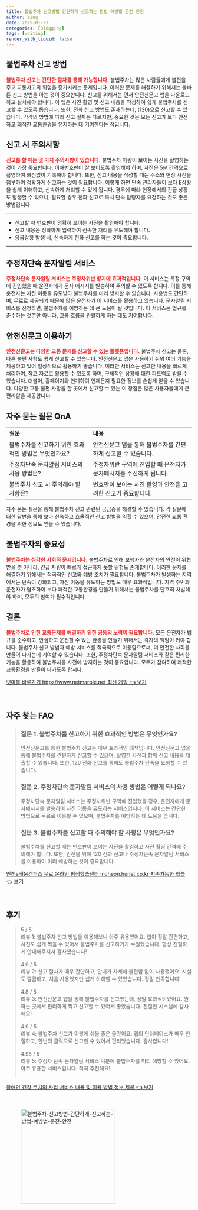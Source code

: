 ```yaml
---
title: 불법주차 신고방법 간단하게 신고하는 방법 예방법 운전 안전
author: bing
date: 2025-01-27
categories: [Blogging]
tags: [writing]
render_with_liquid: false
---
```



<h2 id='불법주차_신고_방법'>불법주차 신고 방법</h2>

<p><b><span style="color: #ee2323;">불법주차 신고는 간단한 절차를 통해 가능합니다.</span></b> 불법주차는 많은 사람들에게 불편을 주고 교통사고의 위험을 증가시키는 문제입니다. 이러한 문제를 해결하기 위해서는 올바른 신고 방법을 아는 것이 중요합니다. 신고를 위해서는 먼저 안전신문고 앱을 다운로드하고 설치해야 합니다. 이 앱은 사진 촬영 및 신고 내용을 작성하여 쉽게 불법주차를 신고할 수 있도록 돕습니다. 또한, 전화 신고 방법도 존재하는데, (120)으로 신고할 수 있습니다. 각각의 방법에 따라 신고 절차는 다르지만, 중요한 것은 모든 신고가 보다 안전하고 쾌적한 교통환경을 유지하는 데 기여한다는 점입니다.</p>

<h2 id='신고_시_주의사항'>신고 시 주의사항</h2>

<p><b><span style="color: #ee2323;">신고를 할 때는 몇 가지 주의사항이 있습니다.</span></b> 불법주차 차량이 보이는 사진을 촬영하는 것이 가장 중요합니다. 이때번호판이 잘 보이도록 촬영해야 하며, 사진은 5분 간격으로 촬영하여 빠짐없이 기록해야 합니다. 또한, 신고 내용을 작성할 때는 주소와 현장 사진을 첨부하여 정확하게 신고하는 것이 필요합니다. 이렇게 하면 단속 관리자들이 보다 E상황을 쉽게 이해하고, 신속하게 처리할 수 있게 됩니다. 경우에 따라 현장에서의 긴급 상황도 발생할 수 있으니, 필요할 경우 전화 신고로 즉시 단속 담당자를 요청하는 것도 좋은 방법입니다.</p>

<hr />

<ul>
    <li>신고할 때 번호판이 명확히 보이는 사진을 촬영해야 합니다.</li>
    <li>신고 내용은 정확하게 입력하여 신속한 처리를 유도해야 합니다.</li>
    <li>응급상황 발생 시, 신속하게 전화 신고를 하는 것이 중요합니다.</li>
</ul>

<hr />

<h2 id='주정차단속_문자알림_서비스'>주정차단속 문자알림 서비스</h2>

<p><b><span style="color: #ee2323;">주정차단속 문자알림 서비스는 주정차위반 방지에 효과적입니다.</span></b> 이 서비스는 특정 구역에 진입했을 때 운전자에게 문자 메시지를 발송하여 주의할 수 있도록 합니다. 이를 통해 운전자는 자진 이동을 유도받아 불법주차를 미리 방지할 수 있습니다. 사용법도 간단하며, 무료로 제공되기 때문에 많은 운전자가 이 서비스를 활용하고 있습니다. 문자알림 서비스를 신청하면, 불법주차를 예방하는 데 큰 도움이 될 것입니다. 이 서비스는 법규를 준수하는 것뿐만 아니라, 교통 흐름을 원활하게 하는 데도 기여합니다.</p>

<h2 id='안전신문고_이용하기'>안전신문고 이용하기</h2>

<p><b><span style="color: #ee2323;">안전신문고는 다양한 교통 문제를 신고할 수 있는 플랫폼입니다.</span></b> 불법주차 신고는 물론, 다른 불편 사항도 쉽게 신고할 수 있습니다. 안전신문고 앱은 사용하기 쉬워 여러 기능을 제공하고 있어 일상적으로 활용하기 좋습니다. 이러한 서비스는 신고한 내용을 빠르게 처리하여, 참고 자료로 활용할 수 있도록 하며, 구체적인 상황에 대한 피드백도 받을 수 있습니다. 더불어, 홈페이지와 연계하여 언제든지 필요한 정보를 손쉽게 얻을 수 있습니다. 다양한 교통 불편 사항을 한 곳에서 신고할 수 있는 이 장점은 많은 사용자들에게 큰 편리함을 제공합니다.</p>

<h2 id='자주_묻는_질문_QnA'>자주 묻는 질문 QnA</h2>

<table>
    <tr>
        <td><b>질문</b></td>
        <td><b>내용</b></td>
    </tr>
    <tr>
        <td>불법주차를 신고하기 위한 효과적인 방법은 무엇인가요?</td>
        <td>안전신문고 앱을 통해 불법주차를 간편하게 신고할 수 있습니다.</td>
    </tr>
    <tr>
        <td>주정차단속 문자알림 서비스의 사용 방법은?</td>
        <td>주정차위반 구역에 진입할 때 운전자가 문자메시지를 수신하게 됩니다.</td>
    </tr>
    <tr>
        <td>불법주차 신고 시 주의해야 할 사항은?</td>
        <td>번호판이 보이는 사진 촬영과 안전을 고려한 신고가 중요합니다.</td>
    </tr>
</table>

<p>자주 묻는 질문을 통해 불법주차 신고 관련된 궁금증을 해결할 수 있습니다. 각 질문에 대한 답변을 통해 보다 신속하고 효율적인 신고 방법을 익힐 수 있으며, 안전한 교통 환경을 위한 정보도 얻을 수 있습니다.</p>

<h2 id='불법주차_의_중요성'>불법주차의 중요성</h2>

<p><b><span style="color: #ee2323;">불법주차는 심각한 사회적 문제입니다.</span></b> 불법주차로 인해 보행자와 운전자의 안전이 위협받을 뿐 아니라, 긴급 차량이 빠르게 접근하지 못할 위험도 존재합니다. 이러한 문제를 해결하기 위해서는 적극적인 신고와 예방 조치가 필요합니다. 불법주차가 발생하는 지역에서는 단속이 강화되고, 자진 이동을 유도하는 방법도 매우 효과적입니다. 지역 주민과 운전자가 협조하여 보다 쾌적한 교통환경을 만들기 위해서는 불법주차를 단호히 처벌해야 하며, 모두의 참여가 필수적입니다.</p>

<h2 id='결론'>결론</h2>

<p><b><span style="color: #ee2323;">불법주차로 인한 교통문제를 해결하기 위한 공동의 노력이 필요합니다.</span></b> 모든 운전자가 법규를 준수하고, 안심하고 운전할 수 있는 환경을 만들기 위해서는 각자의 책임이 커야 합니다. 불법주차 신고 방법과 예방 서비스를 적극적으로 이용함으로써, 더 안전한 사회를 만들어 나가는데 기여할 수 있습니다. 또한, 주정차단속 문자알림 서비스와 같은 편리한 기능을 활용하여 불법주차를 사전에 방지하는 것이 중요합니다. 모두가 참여하여 쾌적한 교통환경을 만들어 나가도록 합시다.</p>


<p><a class="click-button" title="넷마블 바로가기 https//www.netmarble.net 최신 게임" href="https://adkhouse.github.io/posts/%EB%84%B7%EB%A7%88%EB%B8%94-%EB%B0%94%EB%A1%9C%EA%B0%80%EA%B8%B0-httpswww.netmarble.net-%EC%B5%9C%EC%8B%A0-%EA%B2%8C%EC%9E%84/" rel="dofollow">넷마블 바로가기 https//www.netmarble.net 최신 게임 👈 보기</a></p><br>
<h2 id='자주_찾는_FAQ'>자주 찾는 FAQ</h2>
<div itemscope="" itemtype="https://schema.org/FAQPage"> 
<blockquote> 
<div itemscope="" itemprop="mainEntity" itemtype="https://schema.org/Question"> 
<h3 itemprop="name">질문 1. 불법주차를 신고하기 위한 효과적인 방법은 무엇인가요?</h3> 
<div itemscope="" itemprop="acceptedAnswer" itemtype="https://schema.org/Answer"> 
<span itemprop="text"> 
<p>안전신문고를 통한 불법주차 신고는 매우 효과적인 대책입니다. 안전신문고 앱을 통해 불법주차를 간편하게 신고할 수 있으며, 촬영한 사진과 함께 신고 내용을 제출할 수 있습니다. 또한, 120 전화 신고를 통해도 불법주차 단속을 요청할 수 있습니다.</p> 
</span> 
</div> 
</div> 

<div itemscope="" itemprop="mainEntity" itemtype="https://schema.org/Question"> 
<h3 itemprop="name">질문 2. 주정차단속 문자알림 서비스의 사용 방법은 어떻게 되나요?</h3> 
<div itemscope="" itemprop="acceptedAnswer" itemtype="https://schema.org/Answer"> 
<span itemprop="text"> 
<p>주정차단속 문자알림 서비스는 주정차위반 구역에 진입했을 경우, 운전자에게 문자메시지를 발송하여 자진 이동을 유도하는 서비스입니다. 이 서비스는 간단한 방법으로 무료로 이용할 수 있으며, 불법주차를 예방하는 데 도움을 줍니다.</p> 
</span> 
</div> 
</div> 

<div itemscope="" itemprop="mainEntity" itemtype="https://schema.org/Question"> 
<h3 itemprop="name">질문 3. 불법주차를 신고할 때 주의해야 할 사항은 무엇인가요?</h3> 
<div itemscope="" itemprop="acceptedAnswer" itemtype="https://schema.org/Answer"> 
<span itemprop="text"> 
<p>불법주차를 신고할 때는 번호판이 보이는 사진을 촬영하고 사진 촬영 간격에 주의해야 합니다. 또한, 안전을 위해 120 전화 신고나 주정차단속 문자알림 서비스를 이용하여 미리 예방하는 것이 중요합니다.</p> 
</span> 
</div> 
</div> 
</blockquote> 
</div>
<p><a class="click-button" title="인천e배움캠퍼스 무료 온라인 평생학습센터 incheon.hunet.co.kr 지속가능한 학습" href="https://adkhouse.github.io/posts/%EC%9D%B8%EC%B2%9Ce%EB%B0%B0%EC%9B%80%EC%BA%A0%ED%8D%BC%EC%8A%A4-%EB%AC%B4%EB%A3%8C-%EC%98%A8%EB%9D%BC%EC%9D%B8-%ED%8F%89%EC%83%9D%ED%95%99%EC%8A%B5%EC%84%BC%ED%84%B0-incheon.hunet.co.kr-%EC%A7%80%EC%86%8D%EA%B0%80%EB%8A%A5%ED%95%9C-%ED%95%99%EC%8A%B5/" rel="dofollow">인천e배움캠퍼스 무료 온라인 평생학습센터 incheon.hunet.co.kr 지속가능한 학습 👈 보기</a></p><br>
<h2 id='후기'>후기</h2>
<div itemscope itemtype="https://schema.org/Product">
  <blockquote>
  <div itemprop="review" itemscope itemtype="https://schema.org/Review">
      <div itemprop="reviewRating" itemscope itemtype="https://schema.org/Rating"> <span itemprop="ratingValue">5</span> / <span itemprop="bestRating">5</span> </div>
      <span itemprop="reviewBody">리뷰 1: 불법주차 신고 방법을 이용해보니 아주 유용했어요. 앱이 정말 간편하고, 사진도 쉽게 찍을 수 있어서 불법주차를 신고하기가 수월했습니다. 항상 친절하게 안내해주셔서 감사했습니다!</span>
  </div>
  <br>
  <div itemprop="review" itemscope itemtype="https://schema.org/Review">
      <div itemprop="reviewRating" itemscope itemtype="https://schema.org/Rating"> <span itemprop="ratingValue">4.9</span> / <span itemprop="bestRating">5</span> </div>
      <span itemprop="reviewBody">리뷰 2: 신고 절차가 매우 간단하고, 안내가 자세해 불편함 없이 사용했어요. 시설도 깔끔하고, 처음 사용했지만 쉽게 이해할 수 있었습니다. 정말 만족합니다!</span>
  </div>
  <br>
  <div itemprop="review" itemscope itemtype="https://schema.org/Review">
      <div itemprop="reviewRating" itemscope itemtype="https://schema.org/Rating"> <span itemprop="ratingValue">4.8</span> / <span itemprop="bestRating">5</span> </div>
      <span itemprop="reviewBody">리뷰 3: 안전신문고 앱을 통해 불법주차를 신고했는데, 정말 효과적이었어요. 원하는 곳에서 편리하게 찍고 신고할 수 있어서 좋았습니다. 친절한 시스템에 감사해요!</span>
  </div>
  <br>
  <div itemprop="review" itemscope itemtype="https://schema.org/Review">
      <div itemprop="reviewRating" itemscope itemtype="https://schema.org/Rating"> <span itemprop="ratingValue">4.9</span> / <span itemprop="bestRating">5</span> </div>
      <span itemprop="reviewBody">리뷰 4: 불법주차 신고가 이렇게 쉬울 줄은 몰랐어요. 앱의 인터페이스가 매우 친절하고, 한번의 클릭으로 신고할 수 있어서 편리했습니다. 감사합니다!</span>
  </div>
  <br>
  <div itemprop="review" itemscope itemtype="https://schema.org/Review">
      <div itemprop="reviewRating" itemscope itemtype="https://schema.org/Rating"> <span itemprop="ratingValue">4.95</span> / <span itemprop="bestRating">5</span> </div>
      <span itemprop="reviewBody">리뷰 5: 주정차 단속 문자알림 서비스 덕분에 불법주차를 미리 예방할 수 있어요. 아주 유용한 서비스입니다. 적극 추천해요!</span>
  </div>
  <br>
  </blockquote>
</div>
<p><a class="click-button" title="장애인 건강 주치의 사업 서비스 내용 및 이용 방법 정보 제공" href="https://adkhouse.github.io/posts/%EC%9E%A5%EC%95%A0%EC%9D%B8-%EA%B1%B4%EA%B0%95-%EC%A3%BC%EC%B9%98%EC%9D%98-%EC%82%AC%EC%97%85-%EC%84%9C%EB%B9%84%EC%8A%A4-%EB%82%B4%EC%9A%A9-%EB%B0%8F-%EC%9D%B4%EC%9A%A9-%EB%B0%A9%EB%B2%95-%EC%A0%95%EB%B3%B4-%EC%A0%9C%EA%B3%B5/" rel="dofollow">장애인 건강 주치의 사업 서비스 내용 및 이용 방법 정보 제공 👈 보기</a></p><br>
<figure class="image"><img src="https://adkhouse.github.io/assets/img/thumbnail/불법주차-신고방법-간단하게-신고하는-방법-예방법-운전-안전.webp" alt="불법주차-신고방법-간단하게-신고하는-방법-예방법-운전-안전" width="256" height="256"></figure>